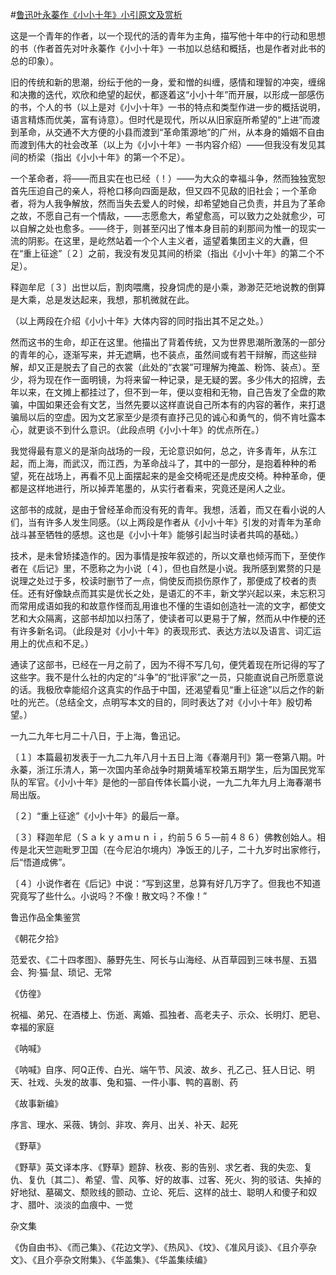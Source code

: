 #[鲁迅叶永蓁作《小小十年》小引原文及赏析](https://www.vrrw.net/wx/7811.html)

这是一个青年的作者，以一个现代的活的青年为主角，描写他十年中的行动和思想的书（作者首先对叶永蓁作《小小十年》一书加以总结和概括，也是作者对此书的总的印象）。

旧的传统和新的思潮，纷纭于他的一身，爱和憎的纠缠，感情和理智的冲突，缠绵和决撒的迭代，欢欣和绝望的起伏，都逐着这“小小十年”而开展，以形成一部感伤的书，个人的书（以上是对《小小十年》一书的特点和类型作进一步的概括说明，语言精炼而优美，富有诗意）。但时代是现代，所以从旧家庭所希望的“上进”而渡到革命，从交通不大方便的小县而渡到“革命策源地”的广州，从本身的婚姻不自由而渡到伟大的社会改革（以上为《小小十年》一书内容介绍）——但我没有发见其间的桥梁（指出《小小十年》的第一个不足）。



一个革命者，将——而且实在也已经（！）——为大众的幸福斗争，然而独独宽恕首先压迫自己的亲人，将枪口移向四面是敌，但又四不见敌的旧社会；一个革命者，将为人我争解放，然而当失去爱人的时候，却希望她自己负责，并且为了革命之故，不愿自己有一个情敌，——志愿愈大，希望愈高，可以致力之处就愈少，可以自解之处也愈多。——终于，则甚至闪出了惟本身目前的刹那间为惟一的现实一流的阴影。在这里，是屹然站着一个个人主义者，遥望着集团主义的大纛，但在“重上征途”〔２〕之前，我没有发见其间的桥梁（指出《小小十年》的第二个不足）。

释迦牟尼〔３〕出世以后，割肉喂鹰，投身饲虎的是小乘，渺渺茫茫地说教的倒算是大乘，总是发达起来，我想，那机微就在此。

（以上两段在介绍《小小十年》大体内容的同时指出其不足之处。）

然而这书的生命，却正在这里。他描出了背着传统，又为世界思潮所激荡的一部分的青年的心，逐渐写来，并无遮瞒，也不装点，虽然间或有若干辩解，而这些辩解，却又正是脱去了自己的衣裳（此处的“衣裳”可理解为掩盖、粉饰、装点）。至少，将为现在作一面明镜，为将来留一种记录，是无疑的罢。多少伟大的招牌，去年以来，在文摊上都挂过了，但不到一年，便以变相和无物，自己告发了全盘的欺骗，中国如果还会有文艺，当然先要以这样直说自己所本有的内容的著作，来打退骗局以后的空虚。因为文艺家至少是须有直抒己见的诚心和勇气的，倘不肯吐露本心，就更谈不到什么意识。（此段点明《小小十年》的优点所在。）

我觉得最有意义的是渐向战场的一段，无论意识如何，总之，许多青年，从东江起，而上海，而武汉，而江西，为革命战斗了，其中的一部分，是抱着种种的希望，死在战场上，再看不见上面摆起来的是金交椅呢还是虎皮交椅。种种革命，便都是这样地进行，所以掉弄笔墨的，从实行者看来，究竟还是闲人之业。

这部书的成就，是由于曾经革命而没有死的青年。我想，活着，而又在看小说的人们，当有许多人发生同感。（以上两段是作者从《小小十年》引发的对青年为革命战斗甚至牺牲的感想。这也是《小小十年》能够引起当时读者共鸣的基础。）

技术，是未曾矫揉造作的。因为事情是按年叙述的，所以文章也倾泻而下，至使作者在《后记》里，不愿称之为小说〔４〕，但也自然是小说。我所感到累赘的只是说理之处过于多，校读时删节了一点，倘使反而损伤原作了，那便成了校者的责任。还有好像缺点而其实是优长之处，是语汇的不丰，新文学兴起以来，未忘积习而常用成语如我的和故意作怪而乱用谁也不懂的生语如创造社一流的文字，都使文艺和大众隔离，这部书却加以扫荡了，使读者可以更易于了解，然而从中作梗的还有许多新名词。（此段是对《小小十年》的表现形式、表达方法以及语言、词汇运用上的优点和不足。）

通读了这部书，已经在一月之前了，因为不得不写几句，便凭着现在所记得的写了这些字。我不是什么社的内定的“斗争”的“批评家”之一员，只能直说自己所愿意说的话。我极欣幸能绍介这真实的作品于中国，还渴望看见“重上征途”以后之作的新吐的光芒。（总结全文，点明写本文的目的，同时表达了对《小小十年》殷切希望。）

一九二九年七月二十八日，于上海，鲁迅记。







〔１〕本篇最初发表于一九二九年八月十五日上海《春潮月刊》第一卷第八期。叶永蓁，浙江乐清人，第一次国内革命战争时期黄埔军校第五期学生，后为国民党军队的军官。《小小十年》是他的一部自传体长篇小说，一九二九年九月上海春潮书局出版。

〔２〕“重上征途”《小小十年》的最后一章。

〔３〕释迦牟尼（Ｓａｋｙａｍｕｎｉ，约前５６５—前４８６）佛教创始人。相传是北天竺迦毗罗卫国（在今尼泊尔境内）净饭王的儿子，二十九岁时出家修行，后“悟道成佛”。

〔４〕小说作者在《后记》中说：“写到这里，总算有好几万字了。但我也不知道究竟写了些什么。小说吗？不像！散文吗？不像！”

鲁迅作品全集鉴赏

《朝花夕拾》

范爱农、《二十四孝图》、藤野先生、阿长与山海经、从百草园到三味书屋、五猖会、狗·猫·鼠、琐记、无常

《仿徨》

祝福、弟兄、在酒楼上、伤逝、离婚、孤独者、高老夫子、示众、长明灯、肥皂、幸福的家庭

《呐喊》

《呐喊》自序、阿Q正传、白光、端午节、风波、故乡、孔乙己、狂人日记、明天、社戏、头发的故事、兔和猫、一件小事、鸭的喜剧、药

《故事新编》

序言、理水、采薇、铸剑、非攻、奔月、出关、补天、起死

《野草》

《野草》英文译本序、《野草》题辞、秋夜、影的告别、求乞者、我的失恋、复仇、复仇〔其二〕、希望、雪、风筝、好的故事、过客、死火、狗的驳诘、失掉的好地狱、墓碣文、颓败线的颤动、立论、死后、这样的战士、聪明人和傻子和奴才、腊叶、淡淡的血痕中、一觉

杂文集

《伪自由书》、《而己集》、《花边文学》、《热风》、《坟》、《准风月谈》、《且介亭杂文》、《且介亭杂文附集》、《华盖集》、《华盖集续编》

